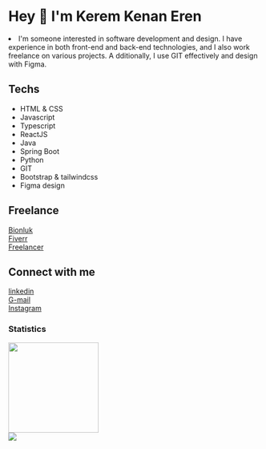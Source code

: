 <h1>Hey 👋 I'm Kerem Kenan Eren</h1>
<li>I'm someone interested in software development and design. 
    I have experience in both front-end and back-end technologies, and I also work freelance on various projects. A
    dditionally, I use GIT effectively and design with Figma.
</li>

<h2>Techs</h2>
<ul>
    <li>HTML & CSS</li>
    <li>Javascript</li>
    <li>Typescript</li>
    <li>ReactJS</li>
    <li>Java</li>
    <li>Spring Boot</li>
    <li>Python</li>
    <li>GIT</li>
    <li>Bootstrap & tailwindcss</li>
    <li>Figma design</li>
</ul>

<h2>Freelance</h2>
<a href="https://bionluk.com/keremkenaneren">Bionluk</a>
<br>
<a href="https://www.fiverr.com/keremkenane?up_rollout=true">Fiverr</a>
<br>
<a href="https://www.freelancer.com/u/keremkenane">Freelancer</a>
<br>

<h2>Connect with me</h2>
<a href="https://www.linkedin.com/in/kerem-kenan-eren-169b49253/">linkedin</a>
<br>
<a href="mailto:erenkerem8262@gmail.com">G-mail</a>
<br>
<a href="https://www.instagram.com/keremkenan00/">Instagram</a>
<br>

<h3 >Statistics</h3>
<div>
<a href="https://github.com/keremkenaneren">
<img src="http://github-profile-summary-cards.vercel.app/api/cards/stats?username=keremkenaneren&theme=2077" height="180em" />
</div>

<img src="https://user-images.githubusercontent.com/73097560/115834477-dbab4500-a447-11eb-908a-139a6edaec5c.gif">
